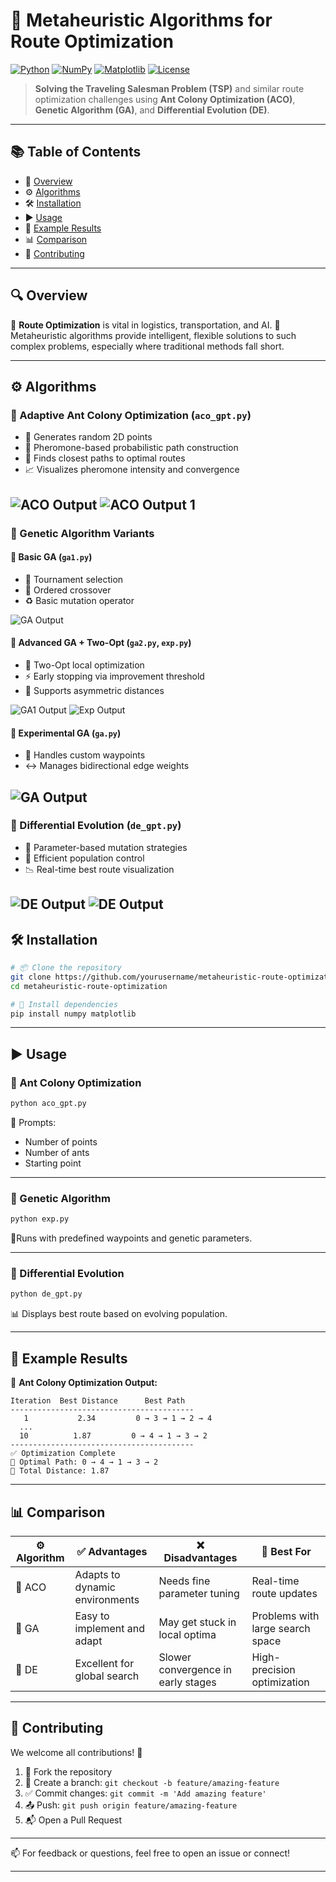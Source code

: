 # 🚢 Metaheuristic Algorithms for Route Optimization

[![Python](https://img.shields.io/badge/Python-3.7+-blue?logo=python\&logoColor=white)](https://www.python.org/downloads/)
[![NumPy](https://img.shields.io/badge/NumPy-1.20+-informational?logo=numpy)](https://numpy.org/)
[![Matplotlib](https://img.shields.io/badge/Matplotlib-3.4+-orange?logo=matplotlib)](https://matplotlib.org/)
[![License](https://img.shields.io/badge/License-MIT-green.svg)](LICENSE)

> **Solving the Traveling Salesman Problem (TSP)** and similar route optimization challenges using **Ant Colony Optimization (ACO)**, **Genetic Algorithm (GA)**, and **Differential Evolution (DE)**.

---

## 📚 Table of Contents

* 📌 [Overview](#-overview)
* ⚙️ [Algorithms](#-algorithms)
* 🛠️ [Installation](#-installation)
* ▶️ [Usage](#-usage)
* 🧪 [Example Results](#-example-results)
* 📊 [Comparison](#-comparison)
* 🤝 [Contributing](#-contributing)

---

## 🔍 Overview

🚚 **Route Optimization** is vital in logistics, transportation, and AI.
🧠 Metaheuristic algorithms provide intelligent, flexible solutions to such complex problems, especially where traditional methods fall short.

---

## ⚙️ Algorithms

### 🐜 Adaptive Ant Colony Optimization (`aco_gpt.py`)

* 📍 Generates random 2D points
* 🧪 Pheromone-based probabilistic path construction
* 🎯 Finds closest paths to optimal routes
* 📈 Visualizes pheromone intensity and convergence

![ACO Output](img/aco_gpt_output.png)
![ACO Output 1](img/aco_gpt_output_1.png)
---

### 🧬 Genetic Algorithm Variants

#### 🧪 Basic GA (`ga1.py`)

* 🎲 Tournament selection
* 🔗 Ordered crossover
* ♻️ Basic mutation operator

![GA Output ](img/ga1_output.png)

#### 🚀 Advanced GA + Two-Opt (`ga2.py`, `exp.py`)

* 🔁 Two-Opt local optimization
* ⚡ Early stopping via improvement threshold
* 🧭 Supports asymmetric distances

![GA1 Output ](img/ga2_output.png)
![Exp Output ](img/exp_output_1.png)

#### 🧪 Experimental GA (`ga.py`)

* 🎯 Handles custom waypoints
* ↔️ Manages bidirectional edge weights

![GA Output ](img/ga_output.png)
---

### 🔄 Differential Evolution (`de_gpt.py`)

* 🔧 Parameter-based mutation strategies
* 👥 Efficient population control
* 📉 Real-time best route visualization

![DE Output ](img/de_gpt_output_1.png)
![DE Output ](img/de_gpt_output_2.png)
---

## 🛠️ Installation

```bash
# 📦 Clone the repository
git clone https://github.com/yourusername/metaheuristic-route-optimization.git
cd metaheuristic-route-optimization

# 🔧 Install dependencies
pip install numpy matplotlib
```

---

## ▶️ Usage

### 🐜 Ant Colony Optimization

```bash
python aco_gpt.py
```

📝 Prompts:

* Number of points
* Number of ants
* Starting point

---

### 🧬 Genetic Algorithm

```bash
python exp.py
```

🚦Runs with predefined waypoints and genetic parameters.

---

### 🔄 Differential Evolution

```bash
python de_gpt.py
```

📊 Displays best route based on evolving population.

---

## 🧪 Example Results

📌 **Ant Colony Optimization Output:**

```
Iteration  Best Distance      Best Path
-----------------------------------------
   1           2.34         0 → 3 → 1 → 2 → 4
  ...
  10          1.87         0 → 4 → 1 → 3 → 2
-----------------------------------------
✅ Optimization Complete
🏁 Optimal Path: 0 → 4 → 1 → 3 → 2
📏 Total Distance: 1.87
```

---

## 📊 Comparison

| ⚙️ Algorithm | ✅ Advantages                   | ❌ Disadvantages                    | 🧠 Best For                      |
| ------------ | ------------------------------ | ---------------------------------- | -------------------------------- |
| 🐜 ACO       | Adapts to dynamic environments | Needs fine parameter tuning        | Real-time route updates          |
| 🧬 GA        | Easy to implement and adapt    | May get stuck in local optima      | Problems with large search space |
| 🔄 DE        | Excellent for global search    | Slower convergence in early stages | High-precision optimization      |

---

## 🤝 Contributing

We welcome all contributions! 🚀

1. 🍴 Fork the repository
2. 🌿 Create a branch: `git checkout -b feature/amazing-feature`
3. ✅ Commit changes: `git commit -m 'Add amazing feature'`
4. 📤 Push: `git push origin feature/amazing-feature`
5. 📬 Open a Pull Request

---

📫 For feedback or questions, feel free to open an issue or connect!

---
